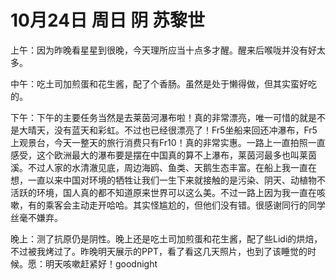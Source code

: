 # 10月24日 周日 阴 苏黎世

上午：因为昨晚看星星到很晚，今天理所应当十点多才醒。醒来后喉咙并没有好太多。中午：吃土司加煎蛋和花生酱，配了个香肠。虽然是处于懒得做，但其实蛮好吃的。下午：下午的主要任务当然是去莱茵河瀑布啦！真的非常漂亮，唯一可惜的就是不是大晴天，没有蓝天和彩虹。不过也已经很漂亮了！Fr5坐船来回还冲瀑布，Fr5上观景台，今天一整天的旅行消费只有Fr10！真的非常实惠。一路上一直拍照一直感受，这个欧洲最大的瀑布要是摆在中国真的算不上瀑布，莱茵河最多也叫莱茵溪。不过人家的水清澈见底，周边海鸥、鱼类、天鹅生态丰富。在船上我一直在想，一直以来中国对环境的牺牲让我们一生下来就接触的是污染、阴天、动植物不活跃的环境，国人真的都不知道原来世界可以这么美。不过一路上因为我一直在咳嗽，有的乘客会主动走开哈哈。其实怪尴尬的，但他们没有错。很感谢同行的同学丝毫不嫌弃。晚上：测了抗原仍是阴性。晚上还是吃土司加煎蛋和花生酱，配了些Lidi的烘焙，不过被我烤过了。昨晚明天展示的PPT，看了看这几天照片，也到了该睡觉的时候。愿：明天咳嗽赶紧好！goodnight

